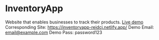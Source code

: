 # InventoryApp
Website that enables businesses to track their products.
[Live demo](https://inventoryapp-reidcj.netlify.app/)
Corresponding Site: https://inventoryapp-reidcj.netlify.app/
Demo Email: email@example.com
Demo Pass: password123

